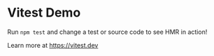 # Vitest Demo

Run `npm test` and change a test or source code to see HMR in action!

Learn more at <https://vitest.dev>
